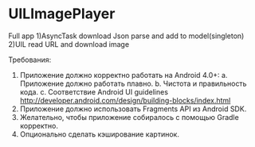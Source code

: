 # UILImagePlayer
Full app
1)AsyncTask download Json parse and add to model(singleton)
2)UIL read URL and download image

Требования:

1.	Приложение должно корректно работать на Android 4.0+:
a.	Приложение должно работать плавно.
b.	Чистота и правильность кода.
c.	Соответствие Android UI guidelines http://developer.android.com/design/building-blocks/index.html
2.	Приложение должно использовать Fragments API из Android SDK.
3.	Желательно, чтобы приложение собиралось с помощью Gradle корректно.
4.	Опционально сделать кэширование картинок.

